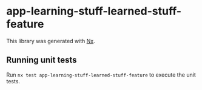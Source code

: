 # app-learning-stuff-learned-stuff-feature

This library was generated with [Nx](https://nx.dev).

## Running unit tests

Run `nx test app-learning-stuff-learned-stuff-feature` to execute the unit tests.
